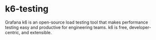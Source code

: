 # k6-testing

Grafana k6 is an open-source load testing tool that makes performance testing easy and productive for engineering teams. k6 is free, developer-centric, and extensible.
